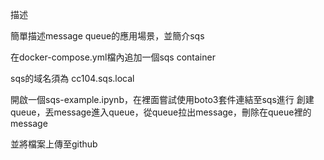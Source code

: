 
描述

簡單描述message queue的應用場景，並簡介sqs

在docker-compose.yml檔內追加一個sqs container

sqs的域名須為 cc104.sqs.local

開啟一個sqs-example.ipynb，在裡面嘗試使用boto3套件連結至sqs進行 創建queue，丟message進入queue，從queue拉出message，刪除在queue裡的message

並將檔案上傳至github
